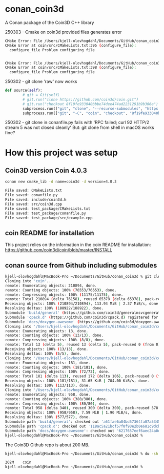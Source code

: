 # conan_coin3d
A Conan package of the  Coin3D C++ library

250303 - Cmake on coin3d provided files generates error
```sh
CMake Error: File /Users/kjell-olovhogdahl/Documents/GitHub/conan_coin3d/coin/src/Coin.pc.cmake.in does not exist.
CMake Error at coin/src/CMakeLists.txt:395 (configure_file):
  configure_file Problem configuring file


CMake Error: File /Users/kjell-olovhogdahl/Documents/GitHub/conan_coin3d/coin/src/coin.cfg.cmake.in does not exist.
CMake Error at coin/src/CMakeLists.txt:398 (configure_file):
  configure_file Problem configuring file
```

250302 - git clone 'raw' now works
```python
def source(self):
        # git = Git(self)
        # git.run("clone https://github.com/coin3d/coin.git")
        # git.run("checkout 8f19fe933040bbbe74dee474ad2231291b9b306e")
        subprocess.run(["git", "clone", "--recurse-submodules", "https://github.com/coin3d/coin.git"], check=True)
        subprocess.run(["git", "-C", "coin", "checkout", "8f19fe933040bbbe74dee474ad2231291b9b306e"], check=True)
```

250302 - git clone in conanfile.py fails with 'RPC failed; curl 92 HTTP/2 stream 5 was not closed cleanly'
         But: git clone from shell in macOS works fine?

# How this project was setup

## Coin3D version Coin 4.0.3

```sh
conan new cmake_lib -d name=coin3d -d version=4.0.3

File saved: CMakeLists.txt
File saved: conanfile.py
File saved: include/coin3d.h
File saved: src/coin3d.cpp
File saved: test_package/CMakeLists.txt
File saved: test_package/conanfile.py
File saved: test_package/src/example.cpp

```

## coin README for installation

This project relies on the information in the coin README for installation: https://github.com/coin3d/coin/blob/master/INSTALL 

## conan source from Github including submodules

```sh
kjell-olovhogdahl@MacBook-Pro ~/Documents/GitHub/conan_coin3d % git clone --recurse-submodules https://github.com/coin3d/coin.git
Cloning into 'coin'...
remote: Enumerating objects: 210894, done.
remote: Counting objects: 100% (76553/76553), done.
remote: Compressing objects: 100% (11175/11175), done.
remote: Total 210894 (delta 76158), reused 65378 (delta 65378), pack-reused 134341 (from 4)
Receiving objects: 100% (210894/210894), 113.94 MiB | 2.37 MiB/s, done.
Resolving deltas: 100% (188922/188922), done.
Submodule 'build/general' (https://github.com/coin3d/generalmsvcgeneration) registered for path 'build/general'
Submodule 'cpack.d' (https://github.com/coin3d/cpack.d) registered for path 'cpack.d'
Submodule 'docs/doxygen-awesome' (https://github.com/coin3d/doxygen-awesome-css.git) registered for path 'docs/doxygen-awesome'
Cloning into '/Users/kjell-olovhogdahl/Documents/GitHub/conan_coin3d/coin/build/general'...
remote: Enumerating objects: 13, done.        
remote: Counting objects: 100% (13/13), done.        
remote: Compressing objects: 100% (8/8), done.        
remote: Total 13 (delta 5), reused 13 (delta 5), pack-reused 0 (from 0)        
Receiving objects: 100% (13/13), done.
Resolving deltas: 100% (5/5), done.
Cloning into '/Users/kjell-olovhogdahl/Documents/GitHub/conan_coin3d/coin/cpack.d'...
remote: Enumerating objects: 181, done.        
remote: Counting objects: 100% (181/181), done.        
remote: Compressing objects: 100% (72/72), done.        
remote: Total 181 (delta 113), reused 172 (delta 106), pack-reused 0 (from 0)        
Receiving objects: 100% (181/181), 31.65 KiB | 704.00 KiB/s, done.
Resolving deltas: 100% (113/113), done.
Cloning into '/Users/kjell-olovhogdahl/Documents/GitHub/conan_coin3d/coin/docs/doxygen-awesome'...
remote: Enumerating objects: 958, done.        
remote: Counting objects: 100% (380/380), done.        
remote: Compressing objects: 100% (80/80), done.        
remote: Total 958 (delta 340), reused 300 (delta 300), pack-reused 578 (from 2)        
Receiving objects: 100% (958/958), 7.59 MiB | 1.90 MiB/s, done.
Resolving deltas: 100% (577/577), done.
Submodule path 'build/general': checked out 'a61fae6a84bd57364fa07a5345eeb4b7ae030318'
Submodule path 'cpack.d': checked out '118ac5a21bcf57f0f90e2b0e681c9dcbf07074c2'
Submodule path 'docs/doxygen-awesome': checked out '6217657eef6aec24a0e4ecea4695031c1a622cf3'
kjell-olovhogdahl@MacBook-Pro ~/Documents/GitHub/conan_coin3d % 
```

The Coin3D Github repo is about 200 MB.


```sh
kjell-olovhogdahl@MacBook-Pro ~/Documents/GitHub/conan_coin3d % du -sh coin       

202M    coin
kjell-olovhogdahl@MacBook-Pro ~/Documents/GitHub/conan_coin3d % 
```